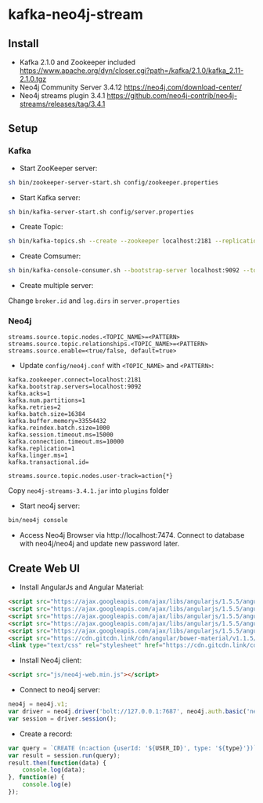 # kafka-neo4j-stream

## Install
* Kafka 2.1.0 and Zookeeper included https://www.apache.org/dyn/closer.cgi?path=/kafka/2.1.0/kafka_2.11-2.1.0.tgz
* Neo4j Community Server 3.4.12 https://neo4j.com/download-center/
* Neo4j streams plugin 3.4.1 https://github.com/neo4j-contrib/neo4j-streams/releases/tag/3.4.1

## Setup

### Kafka
* Start ZooKeeper server:
``` bash
sh bin/zookeeper-server-start.sh config/zookeeper.properties
```

* Start Kafka server:
``` bash
sh bin/kafka-server-start.sh config/server.properties
```

* Create Topic:
``` bash
sh bin/kafka-topics.sh --create --zookeeper localhost:2181 --replication-factor 1 --partitions 1 --topic user-track
```

* Create Comsumer:
``` bash
sh bin/kafka-console-consumer.sh --bootstrap-server localhost:9092 --topic user-track --from-beginning
```

* Create multiple server:

Change `broker.id` and `log.dirs` in `server.properties`


### Neo4j

```
streams.source.topic.nodes.<TOPIC_NAME>=<PATTERN>
streams.source.topic.relationships.<TOPIC_NAME>=<PATTERN>
streams.source.enable=<true/false, default=true>
```

* Update `config/neo4j.conf` with `<TOPIC_NAME>` and `<PATTERN>`:
```
kafka.zookeeper.connect=localhost:2181
kafka.bootstrap.servers=localhost:9092
kafka.acks=1
kafka.num.partitions=1
kafka.retries=2
kafka.batch.size=16384
kafka.buffer.memory=33554432
kafka.reindex.batch.size=1000
kafka.session.timeout.ms=15000
kafka.connection.timeout.ms=10000
kafka.replication=1
kafka.linger.ms=1
kafka.transactional.id=

streams.source.topic.nodes.user-track=action{*}
```

Copy `neo4j-streams-3.4.1.jar` into `plugins` folder

* Start neo4j server:
``` bash
bin/neo4j console
```

* Access Neo4j Browser via http://localhost:7474. Connect to database with neo4j/neo4j and update new password later.

## Create Web UI

* Install AngularJs and Angular Material:
``` html
<script src="https://ajax.googleapis.com/ajax/libs/angularjs/1.5.5/angular.js"></script>
<script src="https://ajax.googleapis.com/ajax/libs/angularjs/1.5.5/angular-animate.min.js"></script>
<script src="https://ajax.googleapis.com/ajax/libs/angularjs/1.5.5/angular-route.min.js"></script>
<script src="https://ajax.googleapis.com/ajax/libs/angularjs/1.5.5/angular-aria.min.js"></script>
<script src="https://ajax.googleapis.com/ajax/libs/angularjs/1.5.5/angular-messages.min.js"></script>
<script src="https://cdn.gitcdn.link/cdn/angular/bower-material/v1.1.5/angular-material.js"></script>
<link type="text/css" rel="stylesheet" href="https://cdn.gitcdn.link/cdn/angular/bower-material/v1.1.5/angular-material.css" />
```

* Install Neo4j client:
``` html
<script src="js/neo4j-web.min.js"></script>
```

* Connect to neo4j server:
``` js
neo4j = neo4j.v1;
var driver = neo4j.driver('bolt://127.0.0.1:7687', neo4j.auth.basic('neo4j', '123456'));
var session = driver.session();
```

* Create a record:
``` js
var query = `CREATE (n:action {userId: '${USER_ID}', type: '${type}'})`;
var result = session.run(query);
result.then(function(data) {
    console.log(data);
}, function(e) {
    console.log(e)
});
```


